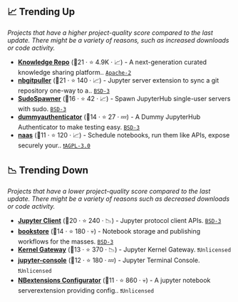 ## 📈 Trending Up

_Projects that have a higher project-quality score compared to the last update. There might be a variety of reasons, such as increased downloads or code activity._

- <b><a href="https://github.com/airbnb/knowledge-repo">Knowledge Repo</a></b> (🥉21 ·  ⭐ 4.9K · 📈) - A next-generation curated knowledge sharing platform.. <code><a href="http://bit.ly/3nYMfla">Apache-2</a></code>
- <b><a href="https://github.com/jupyterhub/nbgitpuller">nbgitpuller</a></b> (🥇21 ·  ⭐ 140 · 📈) - Jupyter server extension to sync a git repository one-way to a.. <code><a href="http://bit.ly/3aKzpTv">BSD-3</a></code>
- <b><a href="https://github.com/jupyterhub/sudospawner">SudoSpawner</a></b> (🥉16 ·  ⭐ 42 · 📈) - Spawn JupyterHub single-user servers with sudo. <code><a href="http://bit.ly/3aKzpTv">BSD-3</a></code>
- <b><a href="https://github.com/jupyterhub/dummyauthenticator">dummyauthenticator</a></b> (🥈14 ·  ⭐ 27 · 💤) - A Dummy JupyterHub Authenticator to make testing easy. <code><a href="http://bit.ly/3aKzpTv">BSD-3</a></code>
- <b><a href="https://github.com/jupyter-naas/naas">naas</a></b> (🥉11 ·  ⭐ 120 · 📈) - Schedule notebooks, run them like APIs, expose securely your.. <code><a href="http://bit.ly/3pwmjO5">❗️AGPL-3.0</a></code>

## 📉 Trending Down

_Projects that have a lower project-quality score compared to the last update. There might be a variety of reasons such as decreased downloads or code activity._

- <b><a href="https://github.com/jupyter/jupyter_client">Jupyter Client</a></b> (🥈20 ·  ⭐ 240 · 📉) - Jupyter protocol client APIs. <code><a href="http://bit.ly/3aKzpTv">BSD-3</a></code>
- <b><a href="https://github.com/nteract/bookstore">bookstore</a></b> (🥉14 ·  ⭐ 180 · 💀) - Notebook storage and publishing workflows for the masses. <code><a href="http://bit.ly/3aKzpTv">BSD-3</a></code>
- <b><a href="https://github.com/jupyter/kernel_gateway">Kernel Gateway</a></b> (🥉13 ·  ⭐ 370 · 📉) - Jupyter Kernel Gateway. <code>❗Unlicensed</code>
- <b><a href="https://github.com/jupyter/jupyter_console">jupyter-console</a></b> (🥉12 ·  ⭐ 180 · 💤) - Jupyter Terminal Console. <code>❗Unlicensed</code>
- <b><a href="https://github.com/Jupyter-contrib/jupyter_nbextensions_configurator">NBextensions Configurator</a></b> (🥉11 ·  ⭐ 860 · 💀) - A jupyter notebook serverextension providing config.. <code>❗Unlicensed</code>

